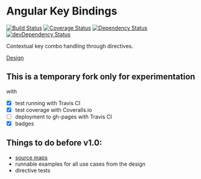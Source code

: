 # Angular Key Bindings

[![Build Status](https://travis-ci.org/jbmoelker/angular-key-bindings.svg?branch=master)](https://travis-ci.org/jbmoelker/angular-key-bindings)
[![Coverage Status](https://img.shields.io/coveralls/jbmoelker/angular-key-bindings.svg)](https://coveralls.io/r/jbmoelker/angular-key-bindings?branch=master)
[![Dependency Status](https://david-dm.org/jbmoelker/angular-key-bindings.svg?theme=shields.io)](https://david-dm.org/jbmoelker/angular-key-bindings)
[![devDependency Status](https://david-dm.org/jbmoelker/angular-key-bindings/dev-status.svg?theme=shields.io)](https://david-dm.org/jbmoelker/angular-key-bindings#info=devDependencies)

Contextual key combo handling through directives.

[Design](https://docs.google.com/document/d/1N6VSO4hB1ht9UZEf8vo1WhQ3cB-tDUw_IzVr4l2wD88/edit?pli=1)

## This is a temporary fork only for experimentation

with

- [x] test running with Travis CI
- [x] test coverage with Coveralls.io
- [ ] deployment to gh-pages with Travis CI
- [x] badges

## Things to do before v1.0:

- [source maps](https://www.npmjs.org/package/gulp-sourcemaps)
- runnable examples for all use cases from the design
- directive tests